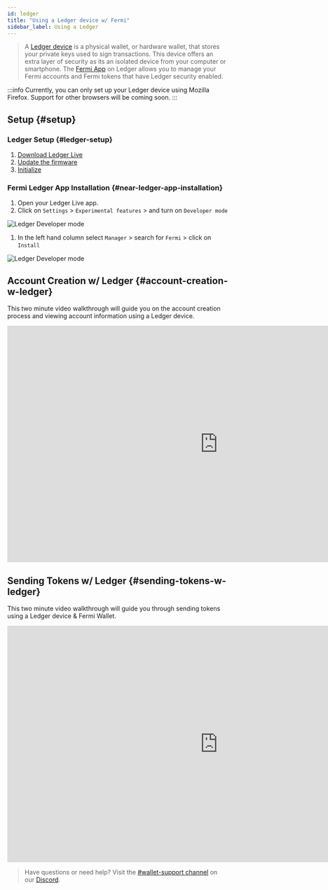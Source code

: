```yaml
---
id: ledger
title: "Using a Ledger device w/ Fermi"
sidebar_label: Using a Ledger
---
```


> A [Ledger device](https://www.ledger.com/) is a physical wallet, or hardware wallet, that stores your private keys used to sign transactions. This device offers an extra layer of security as its an isolated device from your computer or smartphone. The [Fermi App](/docs/tutorials/ledger#near-ledger-app-installation) on Ledger allows you to manage your Fermi accounts and Fermi tokens that have Ledger security enabled.

:::info
Currently, you can only set up your Ledger device using Mozilla Firefox. Support for other browsers will be coming soon.
:::

## Setup {#setup}

### Ledger Setup {#ledger-setup}

1. [Download Ledger Live](https://www.ledger.com/ledger-live/download)
2. [Update the firmware](https://support.ledger.com/hc/en-us/articles/360002731113)
3. [Initialize](https://support.ledger.com/hc/en-us/articles/360000613793)

### Fermi Ledger App Installation {#near-ledger-app-installation}

1. Open your Ledger Live app.
2. Click on `Settings` > `Experimental features` > and turn on `Developer mode`

![Ledger Developer mode](/docs/assets/ledger/ledger-developer-mode.jpg)

1. In the left hand column select `Manager` > search for `Fermi` > click on `Install`

![Ledger Developer mode](/docs/assets/ledger/ledger-install-near-app.jpg)

## Account Creation w/ Ledger {#account-creation-w-ledger}

This two minute video walkthrough will guide you on the account creation process and viewing account information using a Ledger device.

<iframe
  width="960"
  height="540"
  src="https://www.youtube-nocookie.com/embed/i9XYvHpeBZ4"
  frameborder="0"
  allow="accelerometer; autoplay; clipboard-write; encrypted-media; gyroscope; picture-in-picture"
  allowfullscreen>
</iframe>

## Sending Tokens w/ Ledger {#sending-tokens-w-ledger}

This two minute video walkthrough will guide you through sending tokens using a Ledger device & Fermi Wallet.

<iframe
  width="960"
  height="540"
  src="https://www.youtube-nocookie.com/embed/vWZMe7_VEVY"
  frameborder="0"
  allow="accelerometer; autoplay; clipboard-write; encrypted-media; gyroscope; picture-in-picture"
  allowfullscreen>
</iframe>

> Have questions or need help? Visit the [#wallet-support channel](https://discord.gg/mGRcBpA8gN) on our [Discord](http://near.chat).
